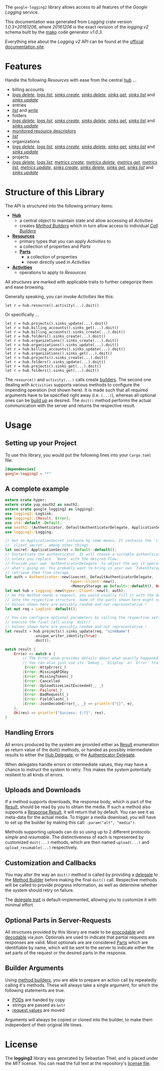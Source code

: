 <!---
DO NOT EDIT !
This file was generated automatically from 'src/mako/api/README.md.mako'
DO NOT EDIT !
-->
The `google-logging2` library allows access to all features of the *Google Logging* service.

This documentation was generated from *Logging* crate version *1.0.3+20161206*, where *20161206* is the exact revision of the *logging:v2* schema built by the [mako](http://www.makotemplates.org/) code generator *v1.0.3*.

Everything else about the *Logging* *v2* API can be found at the
[official documentation site](https://cloud.google.com/logging/docs/).
# Features

Handle the following *Resources* with ease from the central [hub](https://docs.rs/google-logging2/1.0.3+20161206/google_logging2/struct.Logging.html) ... 

* billing accounts
 * [*logs delete*](https://docs.rs/google-logging2/1.0.3+20161206/google_logging2/struct.BillingAccountLogDeleteCall.html), [*logs list*](https://docs.rs/google-logging2/1.0.3+20161206/google_logging2/struct.BillingAccountLogListCall.html), [*sinks create*](https://docs.rs/google-logging2/1.0.3+20161206/google_logging2/struct.BillingAccountSinkCreateCall.html), [*sinks delete*](https://docs.rs/google-logging2/1.0.3+20161206/google_logging2/struct.BillingAccountSinkDeleteCall.html), [*sinks get*](https://docs.rs/google-logging2/1.0.3+20161206/google_logging2/struct.BillingAccountSinkGetCall.html), [*sinks list*](https://docs.rs/google-logging2/1.0.3+20161206/google_logging2/struct.BillingAccountSinkListCall.html) and [*sinks update*](https://docs.rs/google-logging2/1.0.3+20161206/google_logging2/struct.BillingAccountSinkUpdateCall.html)
* entries
 * [*list*](https://docs.rs/google-logging2/1.0.3+20161206/google_logging2/struct.EntryListCall.html) and [*write*](https://docs.rs/google-logging2/1.0.3+20161206/google_logging2/struct.EntryWriteCall.html)
* folders
 * [*logs delete*](https://docs.rs/google-logging2/1.0.3+20161206/google_logging2/struct.FolderLogDeleteCall.html), [*logs list*](https://docs.rs/google-logging2/1.0.3+20161206/google_logging2/struct.FolderLogListCall.html), [*sinks create*](https://docs.rs/google-logging2/1.0.3+20161206/google_logging2/struct.FolderSinkCreateCall.html), [*sinks delete*](https://docs.rs/google-logging2/1.0.3+20161206/google_logging2/struct.FolderSinkDeleteCall.html), [*sinks get*](https://docs.rs/google-logging2/1.0.3+20161206/google_logging2/struct.FolderSinkGetCall.html), [*sinks list*](https://docs.rs/google-logging2/1.0.3+20161206/google_logging2/struct.FolderSinkListCall.html) and [*sinks update*](https://docs.rs/google-logging2/1.0.3+20161206/google_logging2/struct.FolderSinkUpdateCall.html)
* [monitored resource descriptors](https://docs.rs/google-logging2/1.0.3+20161206/google_logging2/struct.MonitoredResourceDescriptor.html)
 * [*list*](https://docs.rs/google-logging2/1.0.3+20161206/google_logging2/struct.MonitoredResourceDescriptorListCall.html)
* organizations
 * [*logs delete*](https://docs.rs/google-logging2/1.0.3+20161206/google_logging2/struct.OrganizationLogDeleteCall.html), [*logs list*](https://docs.rs/google-logging2/1.0.3+20161206/google_logging2/struct.OrganizationLogListCall.html), [*sinks create*](https://docs.rs/google-logging2/1.0.3+20161206/google_logging2/struct.OrganizationSinkCreateCall.html), [*sinks delete*](https://docs.rs/google-logging2/1.0.3+20161206/google_logging2/struct.OrganizationSinkDeleteCall.html), [*sinks get*](https://docs.rs/google-logging2/1.0.3+20161206/google_logging2/struct.OrganizationSinkGetCall.html), [*sinks list*](https://docs.rs/google-logging2/1.0.3+20161206/google_logging2/struct.OrganizationSinkListCall.html) and [*sinks update*](https://docs.rs/google-logging2/1.0.3+20161206/google_logging2/struct.OrganizationSinkUpdateCall.html)
* projects
 * [*logs delete*](https://docs.rs/google-logging2/1.0.3+20161206/google_logging2/struct.ProjectLogDeleteCall.html), [*logs list*](https://docs.rs/google-logging2/1.0.3+20161206/google_logging2/struct.ProjectLogListCall.html), [*metrics create*](https://docs.rs/google-logging2/1.0.3+20161206/google_logging2/struct.ProjectMetricCreateCall.html), [*metrics delete*](https://docs.rs/google-logging2/1.0.3+20161206/google_logging2/struct.ProjectMetricDeleteCall.html), [*metrics get*](https://docs.rs/google-logging2/1.0.3+20161206/google_logging2/struct.ProjectMetricGetCall.html), [*metrics list*](https://docs.rs/google-logging2/1.0.3+20161206/google_logging2/struct.ProjectMetricListCall.html), [*metrics update*](https://docs.rs/google-logging2/1.0.3+20161206/google_logging2/struct.ProjectMetricUpdateCall.html), [*sinks create*](https://docs.rs/google-logging2/1.0.3+20161206/google_logging2/struct.ProjectSinkCreateCall.html), [*sinks delete*](https://docs.rs/google-logging2/1.0.3+20161206/google_logging2/struct.ProjectSinkDeleteCall.html), [*sinks get*](https://docs.rs/google-logging2/1.0.3+20161206/google_logging2/struct.ProjectSinkGetCall.html), [*sinks list*](https://docs.rs/google-logging2/1.0.3+20161206/google_logging2/struct.ProjectSinkListCall.html) and [*sinks update*](https://docs.rs/google-logging2/1.0.3+20161206/google_logging2/struct.ProjectSinkUpdateCall.html)




# Structure of this Library

The API is structured into the following primary items:

* **[Hub](https://docs.rs/google-logging2/1.0.3+20161206/google_logging2/struct.Logging.html)**
    * a central object to maintain state and allow accessing all *Activities*
    * creates [*Method Builders*](https://docs.rs/google-logging2/1.0.3+20161206/google_logging2/trait.MethodsBuilder.html) which in turn
      allow access to individual [*Call Builders*](https://docs.rs/google-logging2/1.0.3+20161206/google_logging2/trait.CallBuilder.html)
* **[Resources](https://docs.rs/google-logging2/1.0.3+20161206/google_logging2/trait.Resource.html)**
    * primary types that you can apply *Activities* to
    * a collection of properties and *Parts*
    * **[Parts](https://docs.rs/google-logging2/1.0.3+20161206/google_logging2/trait.Part.html)**
        * a collection of properties
        * never directly used in *Activities*
* **[Activities](https://docs.rs/google-logging2/1.0.3+20161206/google_logging2/trait.CallBuilder.html)**
    * operations to apply to *Resources*

All *structures* are marked with applicable traits to further categorize them and ease browsing.

Generally speaking, you can invoke *Activities* like this:

```Rust,ignore
let r = hub.resource().activity(...).doit()
```

Or specifically ...

```ignore
let r = hub.projects().sinks_update(...).doit()
let r = hub.billing_accounts().sinks_get(...).doit()
let r = hub.billing_accounts().sinks_create(...).doit()
let r = hub.folders().sinks_create(...).doit()
let r = hub.organizations().sinks_create(...).doit()
let r = hub.organizations().sinks_update(...).doit()
let r = hub.billing_accounts().sinks_update(...).doit()
let r = hub.organizations().sinks_get(...).doit()
let r = hub.projects().sinks_create(...).doit()
let r = hub.folders().sinks_update(...).doit()
let r = hub.projects().sinks_get(...).doit()
let r = hub.folders().sinks_get(...).doit()
```

The `resource()` and `activity(...)` calls create [builders][builder-pattern]. The second one dealing with `Activities` 
supports various methods to configure the impending operation (not shown here). It is made such that all required arguments have to be 
specified right away (i.e. `(...)`), whereas all optional ones can be [build up][builder-pattern] as desired.
The `doit()` method performs the actual communication with the server and returns the respective result.

# Usage

## Setting up your Project

To use this library, you would put the following lines into your `Cargo.toml` file:

```toml
[dependencies]
google-logging2 = "*"
```

## A complete example

```Rust
extern crate hyper;
extern crate yup_oauth2 as oauth2;
extern crate google_logging2 as logging2;
use logging2::LogSink;
use logging2::{Result, Error};
use std::default::Default;
use oauth2::{Authenticator, DefaultAuthenticatorDelegate, ApplicationSecret, MemoryStorage};
use logging2::Logging;

// Get an ApplicationSecret instance by some means. It contains the `client_id` and 
// `client_secret`, among other things.
let secret: ApplicationSecret = Default::default();
// Instantiate the authenticator. It will choose a suitable authentication flow for you, 
// unless you replace  `None` with the desired Flow.
// Provide your own `AuthenticatorDelegate` to adjust the way it operates and get feedback about 
// what's going on. You probably want to bring in your own `TokenStorage` to persist tokens and
// retrieve them from storage.
let auth = Authenticator::new(&secret, DefaultAuthenticatorDelegate,
                              hyper::Client::new(),
                              <MemoryStorage as Default>::default(), None);
let mut hub = Logging::new(hyper::Client::new(), auth);
// As the method needs a request, you would usually fill it with the desired information
// into the respective structure. Some of the parts shown here might not be applicable !
// Values shown here are possibly random and not representative !
let mut req = LogSink::default();

// You can configure optional parameters by calling the respective setters at will, and
// execute the final call using `doit()`.
// Values shown here are possibly random and not representative !
let result = hub.projects().sinks_update(req, "sinkName")
             .unique_writer_identity(true)
             .doit();

match result {
    Err(e) => match e {
        // The Error enum provides details about what exactly happened.
        // You can also just use its `Debug`, `Display` or `Error` traits
         Error::HttpError(_)
        |Error::MissingAPIKey
        |Error::MissingToken(_)
        |Error::Cancelled
        |Error::UploadSizeLimitExceeded(_, _)
        |Error::Failure(_)
        |Error::BadRequest(_)
        |Error::FieldClash(_)
        |Error::JsonDecodeError(_, _) => println!("{}", e),
    },
    Ok(res) => println!("Success: {:?}", res),
}

```
## Handling Errors

All errors produced by the system are provided either as [Result](https://docs.rs/google-logging2/1.0.3+20161206/google_logging2/enum.Result.html) enumeration as return value of 
the doit() methods, or handed as possibly intermediate results to either the 
[Hub Delegate](https://docs.rs/google-logging2/1.0.3+20161206/google_logging2/trait.Delegate.html), or the [Authenticator Delegate](https://docs.rs/yup-oauth2/*/yup_oauth2/trait.AuthenticatorDelegate.html).

When delegates handle errors or intermediate values, they may have a chance to instruct the system to retry. This 
makes the system potentially resilient to all kinds of errors.

## Uploads and Downloads
If a method supports downloads, the response body, which is part of the [Result](https://docs.rs/google-logging2/1.0.3+20161206/google_logging2/enum.Result.html), should be
read by you to obtain the media.
If such a method also supports a [Response Result](https://docs.rs/google-logging2/1.0.3+20161206/google_logging2/trait.ResponseResult.html), it will return that by default.
You can see it as meta-data for the actual media. To trigger a media download, you will have to set up the builder by making
this call: `.param("alt", "media")`.

Methods supporting uploads can do so using up to 2 different protocols: 
*simple* and *resumable*. The distinctiveness of each is represented by customized 
`doit(...)` methods, which are then named `upload(...)` and `upload_resumable(...)` respectively.

## Customization and Callbacks

You may alter the way an `doit()` method is called by providing a [delegate](https://docs.rs/google-logging2/1.0.3+20161206/google_logging2/trait.Delegate.html) to the 
[Method Builder](https://docs.rs/google-logging2/1.0.3+20161206/google_logging2/trait.CallBuilder.html) before making the final `doit()` call. 
Respective methods will be called to provide progress information, as well as determine whether the system should 
retry on failure.

The [delegate trait](https://docs.rs/google-logging2/1.0.3+20161206/google_logging2/trait.Delegate.html) is default-implemented, allowing you to customize it with minimal effort.

## Optional Parts in Server-Requests

All structures provided by this library are made to be [enocodable](https://docs.rs/google-logging2/1.0.3+20161206/google_logging2/trait.RequestValue.html) and 
[decodable](https://docs.rs/google-logging2/1.0.3+20161206/google_logging2/trait.ResponseResult.html) via *json*. Optionals are used to indicate that partial requests are responses 
are valid.
Most optionals are are considered [Parts](https://docs.rs/google-logging2/1.0.3+20161206/google_logging2/trait.Part.html) which are identifiable by name, which will be sent to 
the server to indicate either the set parts of the request or the desired parts in the response.

## Builder Arguments

Using [method builders](https://docs.rs/google-logging2/1.0.3+20161206/google_logging2/trait.CallBuilder.html), you are able to prepare an action call by repeatedly calling it's methods.
These will always take a single argument, for which the following statements are true.

* [PODs][wiki-pod] are handed by copy
* strings are passed as `&str`
* [request values](https://docs.rs/google-logging2/1.0.3+20161206/google_logging2/trait.RequestValue.html) are moved

Arguments will always be copied or cloned into the builder, to make them independent of their original life times.

[wiki-pod]: http://en.wikipedia.org/wiki/Plain_old_data_structure
[builder-pattern]: http://en.wikipedia.org/wiki/Builder_pattern
[google-go-api]: https://github.com/google/google-api-go-client

# License
The **logging2** library was generated by Sebastian Thiel, and is placed 
under the *MIT* license.
You can read the full text at the repository's [license file][repo-license].

[repo-license]: https://github.com/Byron/google-apis-rsblob/master/LICENSE.md
